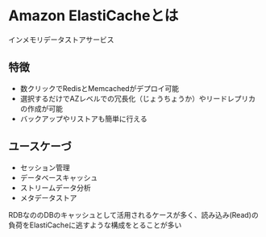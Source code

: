 # Amazon ElastiCacheとは
インメモリデータストアサービス
## 特徴
- 数クリックでRedisとMemcachedがデプロイ可能
- 選択するだけでAZレベルでの冗長化（じょうちょうか）やリードレプリカの作成が可能
- バックアップやリストアも簡単に行える

## ユースケーづ
- セッション管理
- データベースキャッシュ
- ストリームデータ分析
- メタデータストア

RDBなののDBのキャッシュとして活用されるケースが多く、読み込み(Read)の負荷をElastiCacheに逃すような構成をとることが多い